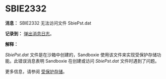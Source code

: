 # SBIE2332

**消息：** SBIE2332 无法访问文件 SbiePst.dat

**记录到：** [弹出消息日志](PopupMessageLog.md)。

**解释：**

_SbiePst.dat_ 文件是在沙箱中创建的，Sandboxie 使用该文件来实现受保护存储功能。此错误消息表明 Sandboxie 在创建或访问 _SbiePst.dat_ 文件时遇到了问题。

更多信息，请参阅 [受保护存储](ProtectedStorage.md)。
